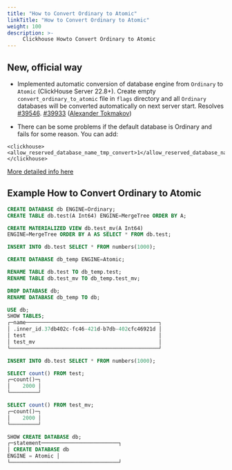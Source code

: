 ```yaml
---
title: "How to Convert Ordinary to Atomic"
linkTitle: "How to Convert Ordinary to Atomic"
weight: 100
description: >-
     Clickhouse Howto Convert Ordinary to Atomic
---
```


## New, official way

* Implemented automatic conversion of database engine from `Ordinary` to `Atomic` (ClickHouse Server 22.8+). Create empty `convert_ordinary_to_atomic` file in `flags` directory and all `Ordinary` databases will be converted automatically on next server start. Resolves [#39546](https://github.com/ClickHouse/ClickHouse/issues/39546). [#39933](https://github.com/ClickHouse/ClickHouse/pull/39933) ([Alexander Tokmakov](https://github.com/tavplubix))

* There can be some problems if the default database is Ordinary and fails for some reason. You can add:

```
<clickhouse>
<allow_reserved_database_name_tmp_convert>1</allow_reserved_database_name_tmp_convert>
</clickhouse>
```
[More detailed info here](https://github.com/ClickHouse/ClickHouse/blob/f01a285f6091265cfae72bb7fbf3186269804891/src/Interpreters/loadMetadata.cpp#L150)

## Example How to Convert Ordinary to Atomic

```sql
CREATE DATABASE db ENGINE=Ordinary;
CREATE TABLE db.test(A Int64) ENGINE=MergeTree ORDER BY A;

CREATE MATERIALIZED VIEW db.test_mv(A Int64) 
ENGINE=MergeTree ORDER BY A AS SELECT * FROM db.test;

INSERT INTO db.test SELECT * FROM numbers(1000);

CREATE DATABASE db_temp ENGINE=Atomic;

RENAME TABLE db.test TO db_temp.test;
RENAME TABLE db.test_mv TO db_temp.test_mv;

DROP DATABASE db;
RENAME DATABASE db_temp TO db;

USE db;
SHOW TABLES;
┌─name───────────────────────────────────────────┐
│ .inner_id.37db402c-fc46-421d-b7db-402cfc46921d │
│ test                                           │
│ test_mv                                        │
└────────────────────────────────────────────────┘

INSERT INTO db.test SELECT * FROM numbers(1000);

SELECT count() FROM test;
┌─count()─┐
│    2000 │
└─────────┘

SELECT count() FROM test_mv;
┌─count()─┐
│    2000 │
└─────────┘

SHOW CREATE DATABASE db;
┌─statement─────────────────────────┐
│ CREATE DATABASE db
ENGINE = Atomic │
└───────────────────────────────────┘
```
